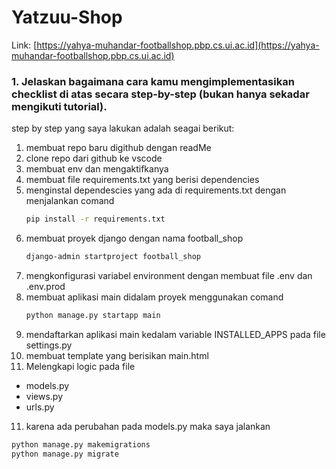 # Yatzuu-Shop
Link: [https://yahya-muhandar-footballshop.pbp.cs.ui.ac.id](https://yahya-muhandar-footballshop.pbp.cs.ui.ac.id)

### 1. Jelaskan bagaimana cara kamu mengimplementasikan checklist di atas secara step-by-step (bukan hanya sekadar mengikuti tutorial).
step by step yang saya lakukan adalah seagai berikut:
1. membuat repo baru digithub dengan readMe
2. clone repo dari github ke vscode
3. membuat env dan mengaktifkanya
4. membuat file requirements.txt yang berisi dependencies
5. menginstal dependescies yang ada di requirements.txt dengan menjalankan comand
    ```bash
   pip install -r requirements.txt
   ```
6. membuat proyek django dengan nama football_shop
   ```bash
   django-admin startproject football_shop
   ```
7. mengkonfigurasi variabel environment dengan membuat file .env dan .env.prod
8. membuat aplikasi main didalam proyek menggunakan comand
   ```bash
   python manage.py startapp main
   ```
9. mendaftarkan aplikasi main kedalam variable INSTALLED_APPS pada file settings.py
10. membuat template yang berisikan main.html
10. Melengkapi logic pada file
   - models.py
   - views.py
   - urls.py
11. karena ada perubahan pada models.py maka saya jalankan
   ```bash
   python manage.py makemigrations
   python manage.py migrate
   ```
